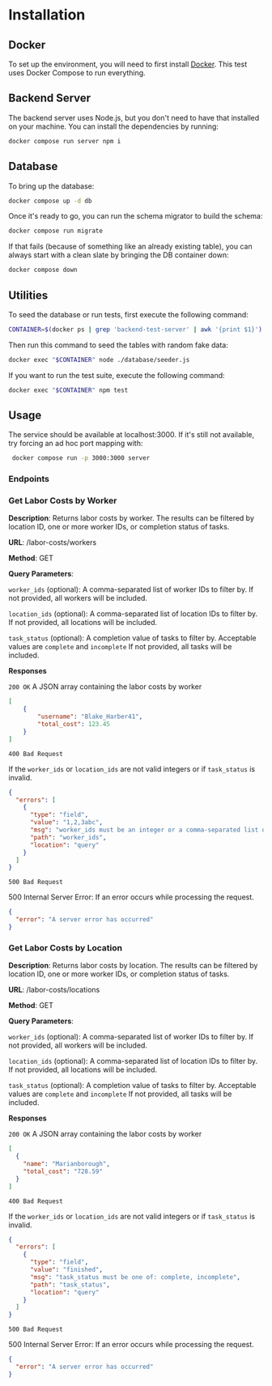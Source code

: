# Installation

## Docker

To set up the environment, you will need to first install [Docker](https://docs.docker.com/engine/install/).
This test uses Docker Compose to run everything.

## Backend Server

The backend server uses Node.js, but you don't need to have that installed on your machine. You can install
the dependencies by running:

```bash
docker compose run server npm i
```

## Database

To bring up the database:

```bash
docker compose up -d db
```

Once it's ready to go, you can run the schema migrator to build the schema:

```bash
docker compose run migrate
```

If that fails (because of something like an already existing table), you can always start with a clean slate
by bringing the DB container down:

```bash
docker compose down
```

## Utilities

To seed the database or run tests, first execute the following command:

```bash
CONTAINER=$(docker ps | grep 'backend-test-server' | awk '{print $1}')
```

Then run this command to seed the tables with random fake data:

```bash
docker exec "$CONTAINER" node ./database/seeder.js
```

If you want to run the test suite, execute the following command:

```bash
docker exec "$CONTAINER" npm test
```

## Usage

The service should be available at localhost:3000. If it's still not available, try forcing an ad hoc port mapping with:
```bash
 docker compose run -p 3000:3000 server
```

### Endpoints
### Get Labor Costs by Worker

**Description**: Returns labor costs by worker. The results can be filtered by location ID, one or more worker IDs, or 
completion status of tasks.

**URL**: /labor-costs/workers

**Method**: GET

**Query Parameters**:

`worker_ids` (optional): A comma-separated list of worker IDs to filter by. If not provided, all workers will be included. 

`location_ids` (optional): A comma-separated list of location IDs to filter by. If not provided, all locations will be included.

`task_status` (optional): A completion value of tasks to filter by. Acceptable values are `complete` and `incomplete` 
If not provided, all tasks will be included.

**Responses**

`200 OK`
A JSON array containing the labor costs by worker

```json
[
    {
        "username": "Blake_Harber41",
        "total_cost": 123.45
    }
]
```

`400 Bad Request`

If the `worker_ids` or `location_ids` are not valid integers or if `task_status` is invalid.
```json
{
  "errors": [
    {
      "type": "field",
      "value": "1,2,3abc",
      "msg": "worker_ids must be an integer or a comma-separated list of integers greater than 0",
      "path": "worker_ids",
      "location": "query"
    }
  ]
}
```

`500 Bad Request`

500 Internal Server Error: If an error occurs while processing the request.

```json
{
  "error": "A server error has occurred"
}
```

### Get Labor Costs by Location

**Description**: Returns labor costs by location. The results can be filtered by location ID, one or more worker IDs, or
completion status of tasks.

**URL**: /labor-costs/locations

**Method**: GET

**Query Parameters**:

`worker_ids` (optional): A comma-separated list of worker IDs to filter by. If not provided, all workers will be included.

`location_ids` (optional): A comma-separated list of location IDs to filter by. If not provided, all locations will be included.

`task_status` (optional): A completion value of tasks to filter by. Acceptable values are `complete` and `incomplete` 
If not provided, all tasks will be included.

**Responses**

`200 OK`
A JSON array containing the labor costs by worker

```json
[
  {
    "name": "Marianborough",
    "total_cost": "728.59"
  }
]
```

`400 Bad Request`

If the `worker_ids` or `location_ids` are not valid integers or if `task_status` is invalid.
```json
{
  "errors": [
    {
      "type": "field",
      "value": "finished",
      "msg": "task_status must be one of: complete, incomplete",
      "path": "task_status",
      "location": "query"
    }
  ]
}
```

`500 Bad Request`

500 Internal Server Error: If an error occurs while processing the request.

```json
{
  "error": "A server error has occurred"
}
```